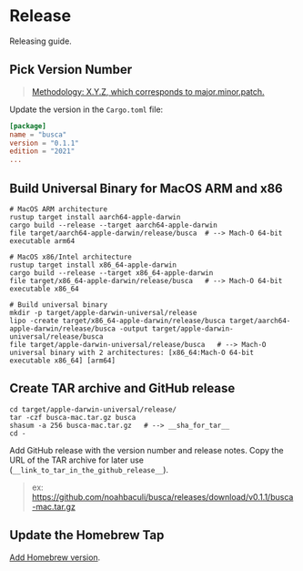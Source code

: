 # Release

Releasing guide.

## Pick Version Number

> [Methodology: X.Y.Z, which corresponds to major.minor.patch.](https://semver.org/)

Update the version in the `Cargo.toml` file:

```toml
[package]
name = "busca"
version = "0.1.1"
edition = "2021"
...
```

## Build Universal Binary for MacOS ARM and x86

```shell
# MacOS ARM architecture
rustup target install aarch64-apple-darwin
cargo build --release --target aarch64-apple-darwin
file target/aarch64-apple-darwin/release/busca  # --> Mach-O 64-bit executable arm64

# MacOS x86/Intel architecture
rustup target install x86_64-apple-darwin
cargo build --release --target x86_64-apple-darwin 
file target/x86_64-apple-darwin/release/busca   # --> Mach-O 64-bit executable x86_64

# Build universal binary
mkdir -p target/apple-darwin-universal/release
lipo -create target/x86_64-apple-darwin/release/busca target/aarch64-apple-darwin/release/busca -output target/apple-darwin-universal/release/busca
file target/apple-darwin-universal/release/busca   # --> Mach-O universal binary with 2 architectures: [x86_64:Mach-O 64-bit executable x86_64] [arm64]
```

## Create TAR archive and GitHub release

```shell
cd target/apple-darwin-universal/release/ 
tar -czf busca-mac.tar.gz busca
shasum -a 256 busca-mac.tar.gz   # --> __sha_for_tar__
cd -
```

Add GitHub release with the version number and release notes. Copy the URL of the TAR archive for later use (`__link_to_tar_in_the_github_release__`).

> ex: <https://github.com/noahbaculi/busca/releases/download/v0.1.1/busca-mac.tar.gz>

## Update the Homebrew Tap

[Add Homebrew version](https://github.com/noahbaculi/homebrew-busca).
